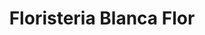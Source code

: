 ---
title: "Floristeria Blanca Flor"
url: /santo-domingo-este/floristeria-blanca-flor/
shop: Blumen
---